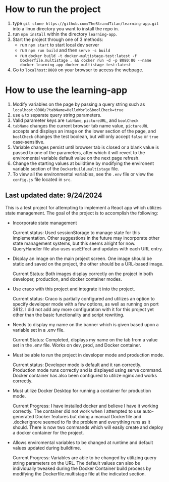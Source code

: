 # How to run the project
1. type `git clone https://github.com/TheStrandTitan/learning-app.git` into a linux directory you want to install the repo in.
2. run `npm install` within the directory `learning-app`.
3. Start the project through one of 3 methods: 
    * run `npm start` to start local dev server
    * run `npm run build` and then `serve -s build`
    * run `docker build -t docker-multistage-test:latest -f Dockerfile.multistage . && docker run -d -p 8080:80 --name docker-learning-app docker-multistage-test:latest`  
4. Go to `localhost:8080` on your browser to access the webpage.

# How to use the learning-app
1. Modify variables on the page by passing a query string such as `localhost:8080/?tabName=HelloWorld&boolCheck=true`
2. use `&` to separate query string parameters.
3. Valid parameter keys are `tabName`, `pictureURL`, and `boolCheck`
4. `tabName` changes the current browser tab name value, `pictureURL` accepts and displays an image on the lower section of the page, and `boolCheck` changes the test boolean, but will only accept `false` or `true` case-sensitive.
5. Variable changes persist until browser tab is closed or a blank value is passed to one of the parameters, after which it will revert to the enviromental variable default value on the next page refresh.
6. Change the starting values at buildtime by modifying the environent variable section of the `Dockerbuild.multistage` file.
7. To view all the environmental variables, see the `.env` file or view the `config.js` file located in `src`.


## Last updated date: 9/24/2024

This is a test project for attempting to implement a React app which utilizes state management. The goal of the project is to accomplish the following:

* Incorporate state management
   
    Current status: Used sessionStorage to manage state for this implementation. Other suggestions in the future may incorporate other state management systems, but this seems alright for now. QueryHandler file also uses useEffect and updates with each URL entry.

* Display an image on the main project screen. One image should be static and saved on the project, the other should be a URL-based image.
        
   Current Status: Both images display correctly on the project in both developer, production, and docker container modes.

* Use craco with this project and integrate it into the project.
    
    Current status: Craco is partially configured and utilizes an option to specify developer mode with a few options, as well as running on port 3612. I did not add any more configuration with it for this project yet other than the basic functionality and script rewriting.

* Needs to display my name on the banner which is given based upon a variable set in a .env file.

    Current Status: Completed, displays my name on the tab from a value set in the .env file. Works on dev, prod, and Docker container.

* Must be able to run the project in developer mode and production mode.

    Current status: Developer mode is default and it ran correctly. Production mode runs correctly and is displayed using serve command. Docker container has also been configured to utilize nginx and works correctly.


* Must utilize Docker Desktop for running a container for production mode.

    Current Progress: I have installed docker and believe I have it working correctly. The container did not work when I attempted to use auto-generated Docker features but doing a manual Dockerfile and .dockerignore seemed to fix the problem and everything runs as it should. There is now two commands which will easily create and deploy a docker container for the project.

* Allows enviromental variables to be changed at runtime and default values updated during buildtime.

    Current Progress: Variables are able to be changed by utilizing query string parameters on the URL. The default values can also be individually tweaked during the Docker Container build process by modifying the Dockerfile.multistage file at the indicated section.
